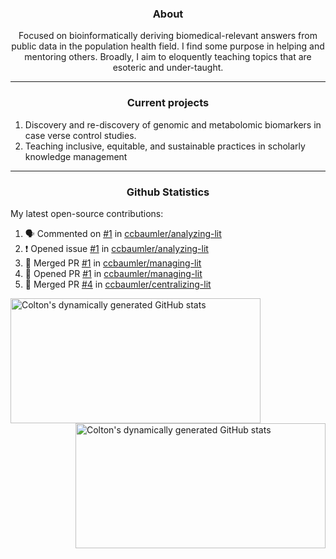 <!--
Inspiration derived from:
1. https://zzetao.github.io/awesome-github-profile/
2. https://github.com/spcanelon
3. https://github.com/tallguyjenks

Tools used:
1. https://github.com/anuraghazra/github-readme-stats
2. https://github.com/jamesgeorge007/github-activity-readme
3. https://github.com/topics/profile-readme
-->

<h3 align="center">About</h3>

<p align="center">
Focused on bioinformatically deriving biomedical-relevant answers from public data in the population health field. 
I find some purpose in helping and mentoring others. Broadly, I aim to eloquently teaching topics that are esoteric and under-taught.
</p>

---

<h3 align="center">Current projects</h3>

1. Discovery and re-discovery of genomic and metabolomic biomarkers in case verse control studies.
2. Teaching inclusive, equitable, and sustainable practices in scholarly knowledge management

---

<h3 align="center">Github Statistics</h3>

My latest open-source contributions:

<!--START_SECTION:activity-->
1. 🗣 Commented on [#1](https://github.com/ccbaumler/analyzing-lit/issues/1#issuecomment-2020456758) in [ccbaumler/analyzing-lit](https://github.com/ccbaumler/analyzing-lit)
2. ❗ Opened issue [#1](https://github.com/ccbaumler/analyzing-lit/issues/1) in [ccbaumler/analyzing-lit](https://github.com/ccbaumler/analyzing-lit)
3. 🎉 Merged PR [#1](https://github.com/ccbaumler/managing-lit/pull/1) in [ccbaumler/managing-lit](https://github.com/ccbaumler/managing-lit)
4. 💪 Opened PR [#1](https://github.com/ccbaumler/managing-lit/pull/1) in [ccbaumler/managing-lit](https://github.com/ccbaumler/managing-lit)
5. 🎉 Merged PR [#4](https://github.com/ccbaumler/centralizing-lit/pull/4) in [ccbaumler/centralizing-lit](https://github.com/ccbaumler/centralizing-lit)
<!--END_SECTION:activity-->

<a href="https://github.com/ccbaumler">
  <img height="200" width=400 align="left" alt="Colton's dynamically generated GitHub stats" src="https://github-readme-stats.vercel.app/api?username=ccbaumler&show_icons=true&title_color=434d58&icon_color=fa8072&ring_color=ba55d3"/>
</a>
<a href="https://github.com/ccbaumler">
  <img height="200" width=400 align="right" alt="Colton's dynamically generated GitHub stats" src="https://github-readme-stats.vercel.app/api/top-langs/?username=ccbaumler&layout=compact&langs_count=6&card_width=320&title_color=434d58&hide=Standard%20ML,%20TeX,%20Jupyter%20Notebook" />
</a>
